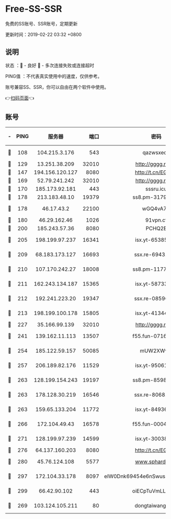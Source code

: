 # Free-SS-SSR

免费的SS账号、SSR账号，定期更新

更新时间：2019-02-22 03:32 +0800

## 说明

状态     ：🙂 - 良好 🙁 - 多次连接失败或连接超时

PING值   ：不代表真实使用中的速度，仅供参考。

账号兼容SS、SSR，你可以自由在两个软件中使用。

👉[扫码页面](https://liesauer.github.io/free-ss-ssr.github.io/)👈

## 账号

|-|PING|服务器|端口|密码|加密方式|区域|
|:----:|:----:|:-----:|-----:|:----:|:----:|:----:|
|🙂|108|104.215.3.176|543|qazwsxedc|aes-256-gcm|JP|
|🙂|129|13.251.38.209|32010|http://gggg.rocks|chacha20|SG|
|🙂|147|194.156.120.127|8080|http://t.cn/EGJIyrl|rc4-md5|RU|
|🙂|169|52.79.241.242|32010|http://gggg.rocks|chacha20|KR|
|🙂|170|185.173.92.181|443|sssru.icu|rc4-md5|RU|
|🙂|178|213.183.48.10|19379|ss8.pm-31791178|rc4-md5|RU|
|🙂|178|46.17.43.2|22100|wGQ4vA7D|aes-256-gcm|RU|
|🙂|180|46.29.162.46|1026|91vpn.cf|rc4-md5|RU|
|🙂|200|185.243.57.36|8080|PCHQ2E|rc4-md5|US|
|🙂|205|198.199.97.237|16341|isx.yt-65385017|aes-256-cfb|US|
|🙂|209|68.183.173.127|16693|ssx.re-69431278|aes-256-cfb|US|
|🙂|210|107.170.242.27|18008|ss8.pm-11776120|aes-256-cfb|US|
|🙂|211|162.243.134.187|15365|isx.yt-58733804|aes-256-cfb|US|
|🙂|212|192.241.223.20|19347|ssx.re-08596649|aes-256-cfb|US|
|🙂|213|198.199.100.178|15805|isx.yt-41344230|aes-256-cfb|US|
|🙂|227|35.166.99.139|32010|http://gggg.rocks|chacha20|US|
|🙂|241|139.162.11.113|13507|f55.fun-07160199|aes-256-cfb|SG|
|🙂|254|185.122.59.157|50085|mUW2XWw8|aes-256-cfb|GB|
|🙂|257|206.189.82.176|11529|isx.yt-95061983|aes-256-cfb|SG|
|🙂|263|128.199.154.243|19197|ss8.pm-85981063|aes-256-cfb|SG|
|🙂|263|178.128.30.219|16546|ssx.re-80681280|aes-256-cfb|SG|
|🙂|263|159.65.133.204|11772|isx.yt-84936416|aes-256-cfb|SG|
|🙂|266|172.104.49.43|16578|f55.fun-00042249|aes-256-cfb|SG|
|🙂|271|128.199.97.239|14599|isx.yt-30038963|aes-256-cfb|SG|
|🙂|276|64.137.160.203|8080|http://t.cn/EGJIyrl|rc4-md5|CA|
|🙂|280|45.76.124.108|5577|www.sphard.com|aes-256-cfb|AU|
|🙂|297|172.104.33.178|8097|eIW0Dnk69454e6nSwuspv9DmS201tQ0D|aes-256-cfb|SG|
|🙂|299|66.42.90.102|443|oiECpTuVmLLxk4Ts|aes-256-cfb|US|
|🙂|269|103.124.105.211|80|dongtaiwang.com|aes-256-cfb|US|
